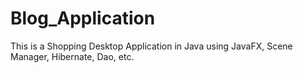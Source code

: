 # Blog_Application
This is a Shopping Desktop Application in Java using JavaFX, Scene Manager, Hibernate, Dao, etc.
